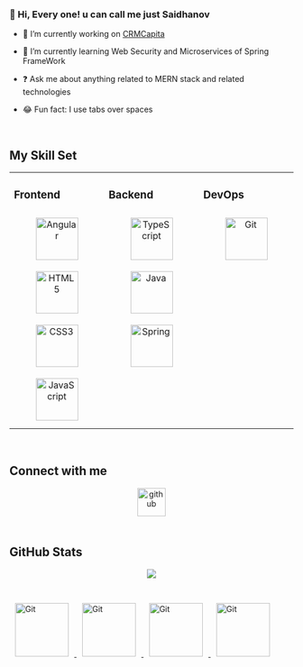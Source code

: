 ### 👋 Hi, Every one! u can call me just Saidhanov  



- 🔭 I’m currently working on [CRMCapita](https://github.com/amalsaidhanov/Angular-Spring)  
  

- 🌱 I’m currently learning Web Security and Microservices of Spring FrameWork
  

- ❓ Ask me about anything related to MERN stack and related technologies  
  

- 😂 Fun fact: I use tabs over spaces  
  

<br/>  


## My Skill Set  
<table><tr><td valign="top" width="33%">



### Frontend  
<div align="center">  
<a href="https://angular.io/" target="_blank"><img style="margin: 10px" src="https://profilinator.rishav.dev/skills-assets/angularjs-original.svg" alt="Angular" height="75" /></a>  
<a href="https://en.wikipedia.org/wiki/HTML5" target="_blank"><img style="margin: 10px" src="https://profilinator.rishav.dev/skills-assets/html5-original-wordmark.svg" alt="HTML5" height="75" /></a>  
<a href="https://www.w3schools.com/css/" target="_blank"><img style="margin: 10px" src="https://profilinator.rishav.dev/skills-assets/css3-original-wordmark.svg" alt="CSS3" height="75" /></a>  
<a href="https://www.javascript.com/" target="_blank"><img style="margin: 10px" src="https://profilinator.rishav.dev/skills-assets/javascript-original.svg" alt="JavaScript" height="75" /></a>  
</div>

</td><td valign="top" width="33%">



### Backend  
<div align="center">  
<a href="https://www.typescriptlang.org/" target="_blank"><img style="margin: 10px" src="https://profilinator.rishav.dev/skills-assets/typescript-original.svg" alt="TypeScript" height="75" /></a>  
<a href="https://www.java.com/" target="_blank"><img style="margin: 10px" src="https://profilinator.rishav.dev/skills-assets/java-original-wordmark.svg" alt="Java" height="75" /></a>  
<a href="https://docs.spring.io/spring-framework/docs/3.0.x/reference/expressions.html#:~:text=The%20Spring%20Expression%20Language%20(SpEL,and%20basic%20string%20templating%20functionality." target="_blank"><img style="margin: 10px" src="https://profilinator.rishav.dev/skills-assets/springio-icon.svg" alt="Spring" height="75" /></a>  
</div>

</td><td valign="top" width="33%">



### DevOps  
<div align="center">  
<a href="https://github.com/" target="_blank"><img style="margin: 10px" src="https://profilinator.rishav.dev/skills-assets/git-scm-icon.svg" alt="Git" height="75" /></a>  
<!-- <a href="https://www.docker.com/" target="_blank"><img style="margin: 10px" src="https://profilinator.rishav.dev/skills-assets/docker-original-wordmark.svg" alt="Docker" height="75" /></a>   -->
</div>

</td></tr></table>  

<br/>  


## Connect with me  
<div align="center">
<a href="https://github.com/https://github.com/amalsaidhanov" target="_blank">
<img src=https://img.shields.io/badge/github-%2324292e.svg?&style=for-the-badge&logo=github&logoColor=white alt=github style="margin-bottom: 5px;" height="50" />
</a>  
</div>  
  

<br/>  

## GitHub Stats  
<div align="center"><img src="https://github-readme-stats.vercel.app/api/top-langs/?username=amalsaidhanov&hide_border=true&layout=compact" align="center" />
</div> 

<br/>
<br/>  

<div align="left">
<a href="https://github.com/" target="_blank" >
  <img style="margin: 10px" src="https://dingyue.ws.126.net/USYTW3S=yqtZ0o54Hzi9wNboGtntMi57T2TUnGOV6TL3U1560346536003.gif" alt="Git" height="95" />
</a>
<a href="https://github.com/" target="_blank" >
  <img style="margin: 10px" src="https://dingyue.ws.126.net/USYTW3S=yqtZ0o54Hzi9wNboGtntMi57T2TUnGOV6TL3U1560346536003.gif" alt="Git" height="95" />
</a>
<a href="https://github.com/" target="_blank" >
  <img style="margin: 10px" src="https://dingyue.ws.126.net/USYTW3S=yqtZ0o54Hzi9wNboGtntMi57T2TUnGOV6TL3U1560346536003.gif" alt="Git" height="95" />
</a>
<a href="https://github.com/" target="_blank" >
  <img style="margin: 10px" src="https://dingyue.ws.126.net/USYTW3S=yqtZ0o54Hzi9wNboGtntMi57T2TUnGOV6TL3U1560346536003.gif" alt="Git" height="95" />
</a>
</div>
